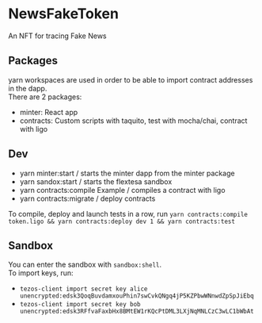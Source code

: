 # NewsFakeToken

An NFT for tracing Fake News

## Packages

yarn workspaces are used in order to be able to import contract addresses in the dapp.  
There are 2 packages:

- minter: React app
- contracts: Custom scripts with taquito, test with mocha/chai, contract with ligo

## Dev

- yarn minter:start / starts the minter dapp from the minter package
- yarn sandox:start / starts the flextesa sandbox
- yarn contracts:compile Example / compiles a contract with ligo
- yarn contracts:migrate / deploy contracts

To compile, deploy and launch tests in a row, run `yarn contracts:compile token.ligo && yarn contracts:deploy dev 1 && yarn contracts:test`

## Sandbox

You can enter the sandbox with `sandbox:shell`.  
To import keys, run:

- `tezos-client import secret key alice unencrypted:edsk3QoqBuvdamxouPhin7swCvkQNgq4jP5KZPbwWNnwdZpSpJiEbq`
- `tezos-client import secret key bob unencrypted:edsk3RFfvaFaxbHx8BMtEW1rKQcPtDML3LXjNqMNLCzC3wLC1bWbAt`
